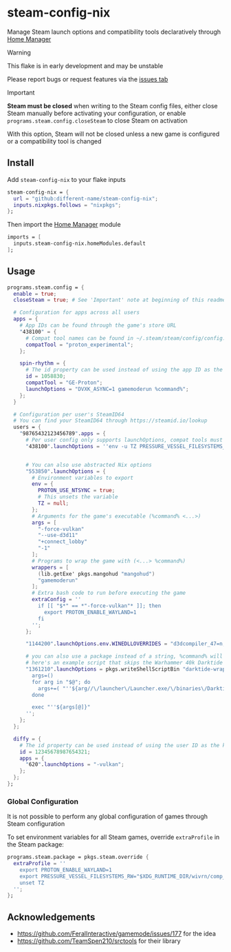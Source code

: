 # steam-config-nix

Manage Steam launch options and compatibility tools declaratively through [Home Manager](https://github.com/nix-community/home-manager)

> [!WARNING]
> This flake is in early development and may be unstable
>
> Please report bugs or request features via the [issues tab](https://github.com/different-name/steam-launch.nix/issues)

> [!IMPORTANT]  
> **Steam must be closed** when writing to the Steam config files, either close Steam manually before activating your configuration, or enable `programs.steam.config.closeSteam` to close Steam on activation
>
> With this option, Steam will not be closed unless a new game is configured or a compatibility tool is changed

## Install

Add `steam-config-nix` to your flake inputs

```nix
steam-config-nix = {
  url = "github:different-name/steam-config-nix";
  inputs.nixpkgs.follows = "nixpkgs";
};
```

Then import the [Home Manager](https://github.com/nix-community/home-manager) module

```nix
imports = [
  inputs.steam-config-nix.homeModules.default
];
```

## Usage

```nix
programs.steam.config = {
  enable = true;
  closeSteam = true; # See 'Important' note at beginning of this readme

  # Configuration for apps across all users
  apps = {
    # App IDs can be found through the game's store URL
    "438100" = {
      # Compat tool names can be found in ~/.steam/steam/config/config.vdf under  "CompatToolMapping"
      compatTool = "proton_experimental";
    };

    spin-rhythm = {
      # The id property can be used instead of using the app ID as the key
      id = 1058830;
      compatTool = "GE-Proton";
      launchOptions = "DVXK_ASYNC=1 gamemoderun %command%";
    };
  }

  # Configuration per user's SteamID64
  # You can find your SteamID64 through https://steamid.io/lookup
  users = {
    "98765432123456789".apps = {
      # Per user config only supports launchOptions, compat tools must be set globally
      "438100".launchOptions = ''env -u TZ PRESSURE_VESSEL_FILESYSTEMS_RW="$XDG_RUNTIME_DIR/wivrn/comp_ipc" %command%'';


      # You can also use abstracted Nix options
      "553850".launchOptions = {
        # Environment variables to export
        env = {
          PROTON_USE_NTSYNC = true;
          # This unsets the variable
          TZ = null;
        };
        # Arguments for the game's executable (%command% <...>)
        args = [
          "-force-vulkan"
          "--use-d3d11"
          "+connect_lobby"
          "-1"
        ];
        # Programs to wrap the game with (<...> %command%)
        wrappers = [
          (lib.getExe' pkgs.mangohud "mangohud")
          "gamemoderun"
        ];
        # Extra bash code to run before executing the game
        extraConfig = ''
          if [[ "$*" == *"-force-vulkan"* ]]; then
            export PROTON_ENABLE_WAYLAND=1
          fi
        '';
      };

      "1144200".launchOptions.env.WINEDLLOVERRIDES = "d3dcompiler_47=n;dxgi=n";

      # you can also use a package instead of a string, %command% will be passed to it
      # here's an example script that skips the Warhammer 40k Darktide launcher
      "1361210".launchOptions = pkgs.writeShellScriptBin "darktide-wrapper" ''
        args=()
        for arg in "$@"; do
          args+=( "''${arg//\/launcher\/Launcher.exe/\/binaries\/Darktide.exe}" )
        done

        exec "''${args[@]}"
      '';
    };
  };

  diffy = {
    # The id property can be used instead of using the user ID as the key
    id = 12345678987654321;
    apps = {
      "620".launchOptions = "-vulkan";
    };
  };
};
```

### Global Configuration

It is not possible to perform any global configuration of games through Steam configuration

To set environment variables for all Steam games, override `extraProfile` in the Steam package:

```nix
programs.steam.package = pkgs.steam.override {
  extraProfile = ''
    export PROTON_ENABLE_WAYLAND=1
    export PRESSURE_VESSEL_FILESYSTEMS_RW="$XDG_RUNTIME_DIR/wivrn/comp_ipc"
    unset TZ
  '';
};
```

## Acknowledgements

- https://github.com/FeralInteractive/gamemode/issues/177 for the idea
- https://github.com/TeamSpen210/srctools for their library
